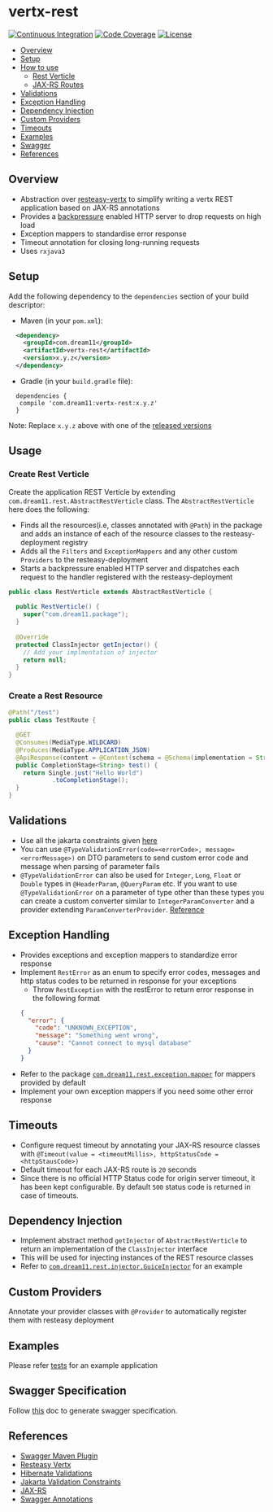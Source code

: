 # vertx-rest
[![Continuous Integration](https://github.com/dream11/vertx-rest/actions/workflows/ci.yml/badge.svg)](https://github.com/dream11/vertx-rest/actions/workflows/ci.yml)
[![Code Coverage](https://codecov.io/gh/dream11/vertx-rest/branch/master/graph/badge.svg)](https://codecov.io/gh/dream11/vertx-rest)
[![License](https://img.shields.io/badge/license-MIT-green.svg)](https://raw.githubusercontent.com/dream11/vertx-rest/master/LICENSE)

- [Overview](#overview)
- [Setup](#setup)
- [How to use](#usage)
  - [Rest Verticle](#create-rest-verticle)
  - [JAX-RS Routes](#create-a-rest-resource)
- [Validations](#validations)
- [Exception Handling](#exception-handling)
- [Dependency Injection](#dependency-injection)
- [Custom Providers](#custom-providers)
- [Timeouts](#timeouts)
- [Examples](#examples)
- [Swagger](#swagger-specification)
- [References](#references)

## Overview
- Abstraction over [resteasy-vertx](https://github.com/resteasy/resteasy/tree/main/server-adapters/resteasy-vertx) to simplify writing a
  vertx REST application based on JAX-RS annotations
- Provides a [backpressure](https://github.com/ReactiveX/RxJava/wiki/Backpressure) enabled HTTP server to drop requests on high load
- Exception mappers to standardise error response
- Timeout annotation for closing long-running requests
- Uses `rxjava3`

## Setup

Add the following dependency to the `dependencies` section of your build descriptor:

- Maven (in your `pom.xml`):
```xml
  <dependency>
    <groupId>com.dream11</groupId>
    <artifactId>vertx-rest</artifactId>
    <version>x.y.z</version>
  </dependency>
```

- Gradle (in your `build.gradle` file):
```
  dependencies {
   compile 'com.dream11:vertx-rest:x.y.z'
  }
```

Note: Replace `x.y.z` above with one of the [released versions](https://github.com/dream11/vertx-rest/releases)

## Usage

### Create Rest Verticle
Create the application REST Verticle by extending `com.dream11.rest.AbstractRestVerticle` class.
The `AbstractRestVerticle` here does the following:
* Finds all the resources(i.e, classes annotated with `@Path`) in the package and adds an instance of each of the resource classes to
  the resteasy-deployment registry
* Adds all the `Filters` and `ExceptionMappers` and any other custom `Providers` to the resteasy-deployment
* Starts a backpressure enabled HTTP server and dispatches each request to the handler registered with the resteasy-deployment

```java   
public class RestVerticle extends AbstractRestVerticle {
    
  public RestVerticle() {
    super("com.dream11.package");
  }
  
  @Override
  protected ClassInjector getInjector() {
    // Add your implmentation of injector
    return null;
  }
}
```

### Create a Rest Resource

```java
@Path("/test")
public class TestRoute {

  @GET
  @Consumes(MediaType.WILDCARD)
  @Produces(MediaType.APPLICATION_JSON)
  @ApiResponse(content = @Content(schema = @Schema(implementation = String.class)))
  public CompletionStage<String> test() {
    return Single.just("Hello World")
            .toCompletionStage();
  }
}
```

## Validations
* Use all the jakarta constraints given [here](https://jakarta.ee/specifications/bean-validation/3.0/apidocs/jakarta/validation/constraints/package-summary.html)
* You can use `@TypeValidationError(code=<errorCode>, message=<errorMessage>)` on DTO parameters to send custom error code and message
  when parsing of parameter fails
* `@TypeValidationError` can also be used for `Integer`, `Long`, `Float` or `Double` types in `@HeaderParam`, `@QueryParam` etc. If you
  want to use `@TypeValidationError` on a parameter of type other than these types you can create a custom converter similar to `IntegerParamConverter` and a provider extending `ParamConverterProvider`. [Reference](https://blog.sebastian-daschner.com/entries/jaxrs-convert-params)

## Exception Handling
- Provides exceptions and exception mappers to standardize error response
- Implement `RestError` as an enum to specify error codes, messages and http status codes to be returned in response for your exceptions
  - Throw `RestException` with the restError to return error response in the following format
  ```json
  {
    "error": {
      "code": "UNKNOWN_EXCEPTION",
      "message": "Something went wrong",
      "cause": "Cannot connect to mysql database"
    } 
  }
  ```
- Refer to the package [`com.dream11.rest.exception.mapper`](src/main/java/com/dream11/rest/exception/mapper) for mappers provided by
  default
- Implement your own exception mappers if you need some other error response

## Timeouts
- Configure request timeout by annotating your JAX-RS resource classes with `@Timeout(value = <timeoutMillis>, httpStatusCode =
  <httpStausCode>)`
- Default timeout for each JAX-RS route is `20` seconds
- Since there is no official HTTP Status code for origin server timeout, it has been kept configurable. By default `500` status code
  is returned in case of timeouts.

## Dependency Injection
- Implement abstract method `getInjector` of `AbstractRestVerticle` to return an implementation of the `ClassInjector` interface
- This will be used for injecting instances of the REST resource classes
- Refer to [`com.dream11.rest.injector.GuiceInjector`](src/test/java/com/dream11/rest/injector/GuiceInjector.java) for an example

## Custom Providers
Annotate your provider classes with `@Provider` to automatically register them with resteasy deployment

## Examples
Please refer [tests](/src/test/java/com/dream11/rest) for an example application

## Swagger Specification
Follow [this](/docs/swagger/swagger-generation.md) doc to generate swagger specification.

## References

* [Swagger Maven Plugin](https://github.com/swagger-api/swagger-core/tree/master/modules/swagger-maven-plugin)
* [Resteasy Vertx](https://docs.jboss.org/resteasy/docs/3.1.0.Final/userguide/html/RESTEasy_Embedded_Container.html)
* [Hibernate Validations](https://hibernate.org/validator/documentation/getting-started/)
* [Jakarta Validation Constraints](https://jakarta.ee/specifications/bean-validation/3.0/apidocs/jakarta/validation/constraints/package-summary.html)
* [JAX-RS](https://docs.oracle.com/javaee/6/tutorial/doc/gilik.html)
* [Swagger Annotations](https://github.com/swagger-api/swagger-core/wiki/Annotations)
